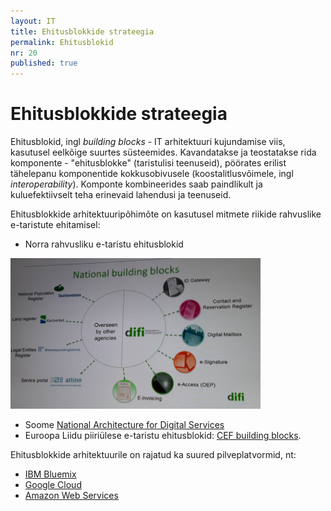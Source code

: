 ```yaml
---
layout: IT
title: Ehitusblokkide strateegia
permalink: Ehitusblokid
nr: 20
published: true
---
```


# Ehitusblokkide strateegia

Ehitusblokid, ingl _building blocks_ - IT arhitektuuri kujundamise viis, kasutusel eelkõige suurtes süsteemides. Kavandatakse ja teostatakse rida komponente - "ehitusblokke" (taristulisi teenuseid), pöörates erilist tähelepanu komponentide kokkusobivusele (koostalitlusvõimele, ingl _interoperability_). Komponte kombineerides saab paindlikult ja kuluefektiivselt teha erinevaid lahendusi ja teenuseid.

Ehitusblokkide arhitektuuripõhimõte on kasutusel mitmete riikide rahvuslike e-taristute ehitamisel:

- Norra rahvusliku e-taristu ehitusblokid

<img src='img/NO-National-Building_Blocks.PNG' width=400 >

- Soome [National Architecture for Digital Services](https://esuomi.fi/?lang=en)
- Euroopa Liidu piiriülese e-taristu ehitusblokid: [CEF building blocks](https://ec.europa.eu/cefdigital/wiki/display/CEFDIGITAL/CEF+building+blocks).

Ehitusblokkide arhitektuurile on rajatud ka suured pilveplatvormid, nt:

- [IBM Bluemix](https://www.ibm.com/cloud-computing/bluemix/)
- [Google Cloud](https://cloud.google.com/)
- [Amazon Web Services](https://aws.amazon.com/)

